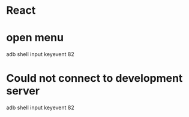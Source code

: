 # React

# open menu 
adb shell input keyevent 82

# Could not connect to development server
adb shell input keyevent 82
